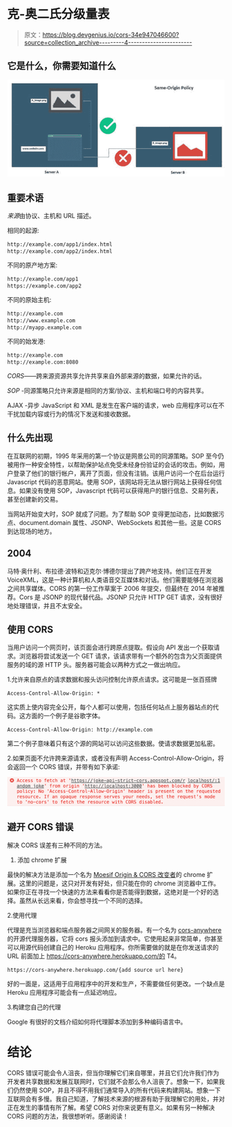 # 克-奥二氏分级量表

> 原文：<https://blog.devgenius.io/cors-34e947046600?source=collection_archive---------4----------------------->

## 它是什么，你需要知道什么

![](img/bc1f54e7c3d4686c41e2b61b47dd6068.png)

## 重要术语

*来源*由协议、主机和 URL 描述。

相同的起源:

```
http://example.com/app1/index.html
http://example.com/app2/index.html 
```

不同的原产地方案:

```
http://example.com/app1
https://example.com/app2
```

不同的原始主机:

```
http://example.com
http://www.example.com
http://myapp.example.com
```

不同的始发港:

```
http://example.com
http://example.com:8080
```

*CORS*——跨来源资源共享允许共享来自外部来源的数据，如果允许的话。

*SOP* -同源策略只允许来源是相同的方案/协议、主机和端口号的内容共享。

AJAX -异步 JavaScript 和 XML 是发生在客户端的请求，web 应用程序可以在不干扰加载内容或行为的情况下发送和接收数据。

## 什么先出现

在互联网的初期，1995 年采用的第一个协议是网景公司的同源策略。SOP 至今仍被用作一种安全特性，以帮助保护站点免受未经身份验证的会话的攻击。例如，用户登录了他们的银行帐户，离开了页面，但没有注销。该用户访问一个在后台运行 Javascript 代码的恶意网站。使用 SOP，该网站将无法从银行网站上获得任何信息。如果没有使用 SOP，Javascript 代码可以获得用户的银行信息、交易列表，甚至创建新的交易。

当网站开始变大时，SOP 就成了问题。为了帮助 SOP 变得更加动态，比如数据污点、document.domain 属性、JSONP、WebSockets 和其他一些。这是 CORS 到达现场的地方。

## 2004

马特·奥什利、布拉德·波特和迈克尔·博德尔提出了跨产地支持。他们正在开发 VoiceXML，这是一种计算机和人类语音交互媒体和对话。他们需要能够在浏览器之间共享媒体。CORS 的第一份工作草案于 2006 年提交，但最终在 2014 年被推荐。Cors 是 JSONP 的现代替代品。JSONP 只允许 HTTP GET 请求，没有很好地处理错误，并且不太安全。

## 使用 CORS

当用户访问一个网页时，该页面会进行跨原点提取。假设向 API 发出一个获取请求。浏览器将尝试发送一个 GET 请求，该请求带有一个额外的包含为父页面提供服务的域的源 HTTP 头。服务器可能会以两种方式之一做出响应。

1.允许来自原点的请求数据和报头访问控制允许原点请求。这可能是一张百搭牌

```
Access-Control-Allow-Origin: *
```

这实质上使内容完全公开，每个人都可以使用，包括任何站点上服务器站点的代码。这方面的一个例子是谷歌字体。

```
Access-Control-Allow-Origin: http://example.com
```

第二个例子意味着只有这个源的网站可以访问这些数据。使请求数据更加私密。

2.如果页面不允许跨来源请求，或者没有声明 Access-Control-Allow-Origin，将会返回一个 CORS 错误，并带有如下承诺:

![](img/2057361ca21b9277e8df450b22b558aa.png)

## 避开 CORS 错误

解决 CORS 误差有三种不同的方法。

1.  添加 chrome 扩展

最快的解决方法是添加一个名为 [Moesif Origin & CORS 改变者](https://chrome.google.com/webstore/detail/moesif-origin-cors-change/digfbfaphojjndkpccljibejjbppifbc?hl=en-US)的 chrome 扩展。这里的问题是，这只对开发有好处，但只能在你的 chrome 浏览器中工作。如果你正在寻找一个快速的方法来看看你是否能得到数据，这绝对是一个好的选择。虽然从长远来看，你会想寻找一个不同的选择。

2.使用代理

代理是充当浏览器和端点服务器之间网关的服务器。有一个名为 [cors-anywhere](https://github.com/Rob--W/cors-anywhere/#documentation) 的开源代理服务器，它将 cors 报头添加到请求中。它使用起来非常简单，你甚至可以用源代码创建自己的 Heroku 应用程序。你所需要做的就是在你发送请求的 URL 前面加上 https://cors-anywhere.herokuapp.com/的 T4。

```
https://cors-anywhere.herokuapp.com/{add source url here}
```

好的一面是，这适用于应用程序中的开发和生产，不需要做任何更改。一个缺点是 Heroku 应用程序可能会有一点延迟响应。

3.构建您自己的代理

Google 有很好的文档介绍如何将代理脚本添加到多种编码语言中。

# 结论

CORS 错误可能会令人沮丧，但当你理解它们来自哪里，并且它们允许我们作为开发者共享数据和发展互联网时，它们就不会那么令人沮丧了。想象一下，如果我们仍然使用 SOP，并且不得不用我们通常导入的所有代码来构建网站。想象一下互联网会有多慢。我自己知道，了解技术来源的根源有助于我理解它的用处，并对正在发生的事情有所了解。希望 CORS 对你来说更有意义。如果有另一种解决 CORS 问题的方法，我很想听听。感谢阅读！